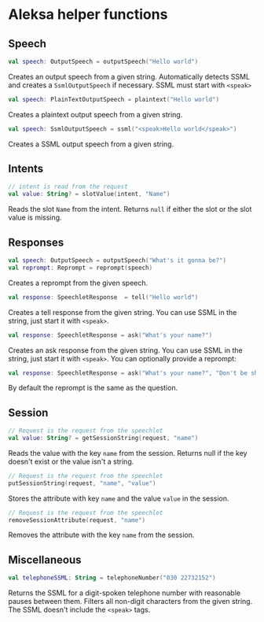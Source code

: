 # Aleksa helper functions

## Speech

```kotlin
val speech: OutputSpeech = outputSpeech("Hello world")
```

Creates an output speech from a given string. Automatically detects
SSML and creates a `SsmlOutputSpeech` if necessary. SSML must start with
`<speak>`

```kotlin
val speech: PlainTextOutputSpeech = plaintext("Hello world")
```

Creates a plaintext output speech from a given string.

```kotlin
val speech: SsmlOutputSpeech = ssml("<speak>Hello world</speak>")
```

Creates a SSML output speech from a given string.

## Intents

```kotlin
// intent is read from the request
val value: String? = slotValue(intent, "Name")
```

Reads the slot `Name` from the intent. Returns `null` if either the slot or the slot value is missing.

## Responses

```kotlin
val speech: OutputSpeech = outputSpeech("What's it gonna be?")
val reprompt: Reprompt = reprompt(speech)
```

Creates a reprompt from the given speech.

```kotlin
val response: SpeechletResponse  = tell("Hello world")
```

Creates a tell response from the given string. You can use SSML in the string,
just start it with `<speak>`.

```kotlin
val response: SpeechletResponse = ask("What's your name?")
```

Creates an ask response from the given string. You can use SSML in the string,
just start it with `<speak>`. You can optionally provide a reprompt:

```kotlin
val response: SpeechletResponse = ask("What's your name?", "Don't be shy, what's your name?")
```

By default the reprompt is the same as the question.

## Session

```kotlin
// Request is the request from the speechlet
val value: String? = getSessionString(request, "name")
```

Reads the value with the key `name` from the session. Returns null if the key
 doesn't exist or the value isn't a string.

```kotlin
// Request is the request from the speechlet
putSessionString(request, "name", "value")
```

Stores the attribute with key `name` and the value `value` in the session.

```kotlin
// Request is the request from the speechlet
removeSessionAttribute(request, "name")
```

Removes the attribute with the key `name` from the session.

## Miscellaneous

```kotlin
val telephoneSSML: String = telephoneNumber("030 22732152")
```

Returns the SSML for a digit-spoken telephone number with reasonable pauses 
between them. Filters all non-digit characters from the given string. The
SSML doesn't include the `<speak>` tags.